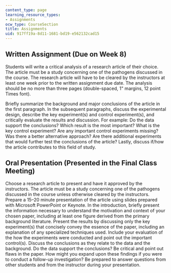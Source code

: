 ```yaml
---
content_type: page
learning_resource_types:
- Assignments
ocw_type: CourseSection
title: Assignments
uid: 917ff19a-8d11-1681-bd19-e562132cad15
---
```


Written Assignment (Due on Week 8)
----------------------------------

Students will write a critical analysis of a research article of their choice. The article must be a study concerning one of the pathogens discussed in the course. The research article will have to be cleared by the instructors at least one week prior to the written assignment due date. The analysis should be no more than three pages (double-spaced, 1" margins, 12 point Times font).

Briefly summarize the background and major conclusions of the article in the first paragraph. In the subsequent paragraphs, discuss the experimental design, describe the key experiment(s) and control experiment(s), and critically evaluate the results and discussion. For example: Do the data support the conclusions? Which result is the most important? What is the key control experiment? Are any important control experiments missing? Was there a better alternative approach? Are there additional experiments that would further test the conclusions of the article? Lastly, discuss if/how the article contributes to this field of study.

Oral Presentation (Presented in the Final Class Meeting)
--------------------------------------------------------

Choose a research article to present and have it approved by the instructors. The article must be a study concerning one of the pathogens discussed in the course unless otherwise cleared by the instructors. Prepare a 15–20 minute presentation of the article using slides prepared with Microsoft PowerPoint or Keynote. In the introduction, briefly present the information necessary to understand the motivation and context of your chosen paper, including at least one figure derived from the primary background literature. Present the results by discussing only the key experiment(s) that concisely convey the essence of the paper, including an explanation of any specialized techniques used. Include your evaluation of the how the experiments were conducted and point out the important control(s). Discuss the conclusions as they relate to the data and the background. Do the data support the conclusions? Be critical and point out flaws in the paper. How might you expand upon these findings if you were to conduct a follow-up investigation? Be prepared to answer questions from other students and from the instructor during your presentation.